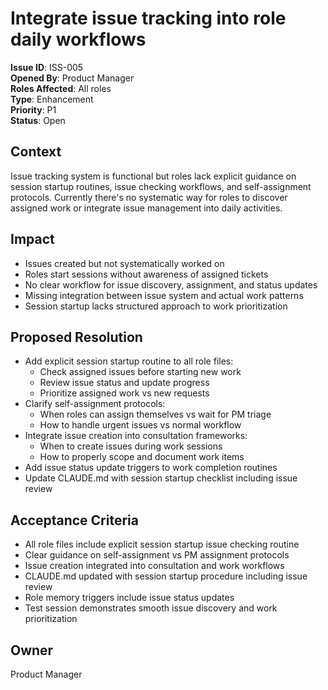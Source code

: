 # Integrate issue tracking into role daily workflows
**Issue ID**: ISS-005  
**Opened By**: Product Manager  
**Roles Affected**: All roles  
**Type**: Enhancement  
**Priority**: P1  
**Status**: Open  

## Context  
Issue tracking system is functional but roles lack explicit guidance on session startup routines, issue checking workflows, and self-assignment protocols. Currently there's no systematic way for roles to discover assigned work or integrate issue management into daily activities.

## Impact  
- Issues created but not systematically worked on
- Roles start sessions without awareness of assigned tickets
- No clear workflow for issue discovery, assignment, and status updates
- Missing integration between issue system and actual work patterns
- Session startup lacks structured approach to work prioritization

## Proposed Resolution  
* Add explicit session startup routine to all role files:
  - Check assigned issues before starting new work
  - Review issue status and update progress
  - Prioritize assigned work vs new requests
* Clarify self-assignment protocols:
  - When roles can assign themselves vs wait for PM triage
  - How to handle urgent issues vs normal workflow
* Integrate issue creation into consultation frameworks:
  - When to create issues during work sessions
  - How to properly scope and document work items
* Add issue status update triggers to work completion routines
* Update CLAUDE.md with session startup checklist including issue review

## Acceptance Criteria  
- All role files include explicit session startup issue checking routine
- Clear guidance on self-assignment vs PM assignment protocols
- Issue creation integrated into consultation and work workflows
- CLAUDE.md updated with session startup procedure including issue review
- Role memory triggers include issue status updates
- Test session demonstrates smooth issue discovery and work prioritization

## Owner  
Product Manager